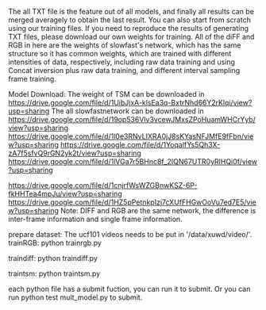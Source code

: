 The all TXT file is the feature out of all models, and finally all results can be merged averagely to obtain the last result.
 You can also start from scratch using our training files.
 If you need to reproduce the results of generating TXT files, please download our own weights for training.
 All of the diFF and RGB in here are the weights of slowfast's network, which has the same structure so it has common weights, which are trained with different intensities of data, respectively, including raw data training and using Concat inversion plus raw data training, and different interval sampling frame training.
 
 
 Model Download:
 The weight of TSM can be downloaded in https://drive.google.com/file/d/1UibJjxA-klsEa3q-BxtrNhd66Y2rKlqi/view?usp=sharing
 The all slowfastnetwork can be downloaded in https://drive.google.com/file/d/19op536Vlv3vcewJMxsZPoHuamWHCrYyb/view?usp=sharing
 https://drive.google.com/file/d/1l0e3RNvLIXRA0jJ8sKYasNFJMfE9fFbn/view?usp=sharing
 https://drive.google.com/file/d/1YoqalfYs5Qh3X-zA7f5sfvQ9rGN2yk2t/view?usp=sharing
 https://drive.google.com/file/d/1lVGa7r5BHnc8f_2IQN67UTR0yRlHQi0f/view?usp=sharing
 
 https://drive.google.com/file/d/1cnjrfWsWZGBnwKSZ-6P-fkHHTea4mpJu/view?usp=sharing
 https://drive.google.com/file/d/1HZ5pPetnkpIzj7cXUfFHGwOoVu7ed7E5/view?usp=sharing
Note: DIFF and RGB are the same network,  the difference is  inter-frame information and single frame information.

prepare dataset:
The ucf101 videos needs to be put in '/data/xuwd/video/'. 
trainRGB:
python trainrgb.py

traindiff:
python traindiff.py

traintsm:
python traintsm.py

each python file has a submit fuction, you can run it to submit.
Or you can run python test mult_model.py to submit.
